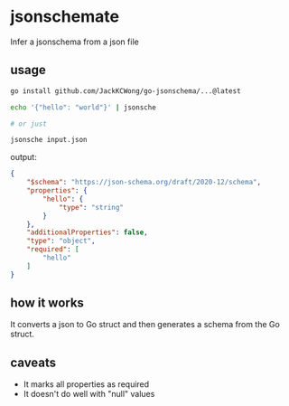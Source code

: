 # jsonschemate

Infer a jsonschema from a json file


## usage

```bash
go install github.com/JackKCWong/go-jsonschema/...@latest

echo '{"hello": "world"}' | jsonsche

# or just

jsonsche input.json
```

output:

```json
{
    "$schema": "https://json-schema.org/draft/2020-12/schema",
    "properties": {
        "hello": {
            "type": "string"
        }
    },
    "additionalProperties": false,
    "type": "object",
    "required": [
        "hello"
    ]
}
```


## how it works

It converts a json to Go struct and then generates a schema from the Go struct.

## caveats

* It marks all properties as required
* It doesn't do well with "null" values
